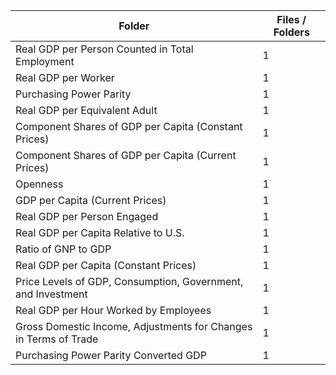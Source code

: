 | Folder                                                           |   Files / Folders |
|------------------------------------------------------------------|-------------------|
| Real GDP per Person Counted in Total Employment                  |                 1 |
| Real GDP per Worker                                              |                 1 |
| Purchasing Power Parity                                          |                 1 |
| Real GDP per Equivalent Adult                                    |                 1 |
| Component Shares of GDP per Capita (Constant Prices)             |                 1 |
| Component Shares of GDP per Capita (Current Prices)              |                 1 |
| Openness                                                         |                 1 |
| GDP per Capita (Current Prices)                                  |                 1 |
| Real GDP per Person Engaged                                      |                 1 |
| Real GDP per Capita Relative to U.S.                             |                 1 |
| Ratio of GNP to GDP                                              |                 1 |
| Real GDP per Capita (Constant Prices)                            |                 1 |
| Price Levels of GDP, Consumption, Government, and Investment     |                 1 |
| Real GDP per Hour Worked by Employees                            |                 1 |
| Gross Domestic Income, Adjustments for Changes in Terms of Trade |                 1 |
| Purchasing Power Parity Converted GDP                            |                 1 |